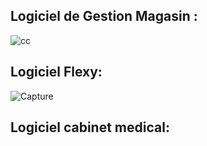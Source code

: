  
## Logiciel de Gestion Magasin : 

 ![cc](https://user-images.githubusercontent.com/37224589/132993270-168083e8-093d-460f-9256-19f99783a298.PNG)
 
 ## Logiciel Flexy:
 
 ![Capture](https://user-images.githubusercontent.com/37224589/133127215-d77fb14f-78e0-4a0a-97ba-5ff241452c58.PNG)

##  Logiciel cabinet medical:
 
 
